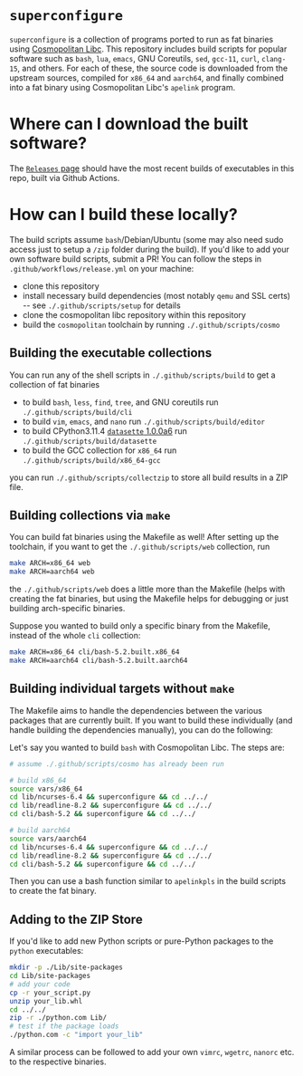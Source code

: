 # `superconfigure`

`superconfigure` is a collection of programs ported to run as fat binaries using
[Cosmopolitan Libc][cosmo]. This repository includes build scripts for popular
software such as `bash`, `lua`, `emacs`, GNU Coreutils, `sed`, `gcc-11`, `curl`,
`clang-15`, and others. For each of these, the source code is downloaded from
the upstream sources, compiled for `x86_64` and `aarch64`, and finally combined
into a fat binary using Cosmopolitan Libc's `apelink` program.

# Where can I download the built software?

The  [`Releases` page](https://github.com/ahgamut/superconfigure/releases)
should have the most recent builds of executables in this repo, built via Github
Actions. 

# How can I build these locally?

The build scripts assume `bash`/Debian/Ubuntu (some may also need sudo access
just to setup a `/zip` folder during the build).  If you'd like to add your own
software build scripts, submit a PR!  You can follow the steps in
`.github/workflows/release.yml` on your machine:

- clone this repository
- install necessary build dependencies (most notably `qemu` and SSL certs) -- see `./.github/scripts/setup` for details
- clone the cosmopolitan libc repository within this repository
- build the `cosmopolitan` toolchain by running `./.github/scripts/cosmo`

## Building the executable collections

You can run any of the shell scripts in `./.github/scripts/build` to get a
collection of fat binaries

* to build `bash`, `less`, `find`, `tree`, and GNU coreutils run `./.github/scripts/build/cli`
* to build `vim`, `emacs`, and `nano` run `./.github/scripts/build/editor`
* to build CPython3.11.4 [`datasette` 1.0.0a6][datasette] run `./.github/scripts/build/datasette`
* to build the GCC collection for `x86_64` run `./.github/scripts/build/x86_64-gcc`

you can run `./.github/scripts/collectzip` to store all build results in a
ZIP file.

## Building collections via `make`

You can build fat binaries using the Makefile as well! After setting up the
toolchain, if you want to get the `./.github/scripts/web` collection, run 

```sh
make ARCH=x86_64 web
make ARCH=aarch64 web
```

the `./.github/scripts/web` does a little more than the Makefile (helps with
creating the fat binaries, but using the Makefile helps for debugging or just
building arch-specific binaries.

Suppose you wanted to build only a specific binary from the Makefile, instead of
the whole `cli` collection:

```sh
make ARCH=x86_64 cli/bash-5.2.built.x86_64
make ARCH=aarch64 cli/bash-5.2.built.aarch64
```

## Building individual targets without `make`

The Makefile aims to handle the dependencies between the various packages
that are currently built. If you want to build these individually (and handle
building the dependencies manually), you can do the following:

Let's say you wanted to build `bash` with Cosmopolitan Libc.
The steps are:

```sh
# assume ./.github/scripts/cosmo has already been run

# build x86_64
source vars/x86_64
cd lib/ncurses-6.4 && superconfigure && cd ../../
cd lib/readline-8.2 && superconfigure && cd ../../
cd cli/bash-5.2 && superconfigure && cd ../../

# build aarch64
source vars/aarch64
cd lib/ncurses-6.4 && superconfigure && cd ../../
cd lib/readline-8.2 && superconfigure && cd ../../
cd cli/bash-5.2 && superconfigure && cd ../../
```

Then you can use a bash function similar to `apelinkpls` in the build scripts to
create the fat binary.


## Adding to the ZIP Store

If you'd like to add new Python scripts or pure-Python packages to the `python`
executables:

```sh
mkdir -p ./Lib/site-packages
cd Lib/site-packages
# add your code
cp -r your_script.py
unzip your_lib.whl
cd ../../
zip -r ./python.com Lib/
# test if the package loads
./python.com -c "import your_lib"
```

A similar process can be followed to add your own `vimrc`, `wgetrc`, `nanorc`
etc. to the respective binaries.

[cosmo]: https://github.com/jart/cosmopolitan
[cosmo-3p]: https://github.com/jart/cosmopolitan/tree/master/third_party
[datasette]: https://github.com/simonw/datasette
[portcosmo]: https://github.com/ahgamut/gcc/tree/portcosmo-11.2
[cpy311]: https://github.com/ahgamut/cpython/tree/portcosmo
